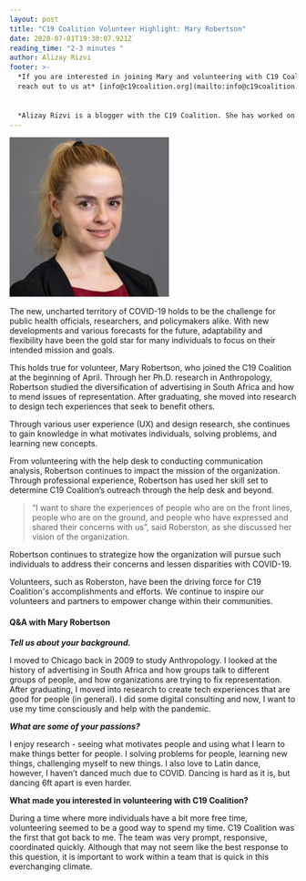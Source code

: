 ```yaml
---
layout: post
title: "C19 Coalition Volunteer Highlight: Mary Robertson"
date: 2020-07-01T19:30:07.921Z
reading_time: "2-3 minutes "
author: Alizay Rizvi
footer: >-
  *If you are interested in joining Mary and volunteering with C19 Coalition,
  reach out to us at* [info@c19coalition.org](mailto:info@c19coalition.org)


  *Alizay Rizvi is a blogger with the C19 Coalition. She has worked on health equity programs, including at the American Heart Association, to increase diversity in the health and social justice sector and aid in finding solutions to lessen health disparities and inequities in the United States. As a young professional, she is passionate about educating and empowering her generation to become agents of change. You can find her on [LinkedIn](https://www.linkedin.com/in/alizayrizvi/).*
---
```

![](/assets/uploads/img_3074.jpg)

The new, uncharted territory of COVID-19 holds to be the challenge for public health officials, researchers, and policymakers alike. With new developments and various forecasts for the future, adaptability and flexibility have been the gold star for many individuals to focus on their intended mission and goals.

This holds true for volunteer, Mary Robertson, who joined the C19 Coalition at the beginning of April. Through her Ph.D. research in Anthropology, Robertson studied the diversification of advertising in South Africa and how to mend issues of representation. After graduating, she moved into research to design tech experiences that seek to benefit others.

Through various user experience (UX) and design research, she continues to gain knowledge in what motivates individuals, solving problems, and learning new concepts.

From volunteering with the help desk to conducting communication analysis, Robertson continues to impact the mission of the organization. Through professional experience, Robertson has used her skill set to determine C19 Coalition’s outreach through the help desk and beyond.

> “I want to share the experiences of people who are on the front lines, people who are on the ground, and people who have expressed and shared their concerns with us”, said Roberston, as she discussed her vision of the organization. 

Robertson continues to strategize how the organization will pursue such individuals to address their concerns and lessen disparities with COVID-19.

Volunteers, such as Roberston, have been the driving force for C19 Coalition's accomplishments and efforts. We continue to inspire our volunteers and partners to empower change within their communities. 

#### Q&A with Mary Robertson

***Tell us about your background.***

I moved to Chicago back in 2009 to study Anthropology. I looked at the history of advertising in South Africa and how groups talk to different groups of people, and how organizations are trying to fix representation. After graduating, I moved into research to create tech experiences that are good for people (in general). I did some digital consulting and now, I want to use my time consciously and help with the pandemic.

***What are some of your passions?***

I enjoy research - seeing what motivates people and using what I learn to make things better for people. I solving problems for people, learning new things, challenging myself to new things. I also love to Latin dance, however, I haven’t danced much due to COVID. Dancing is hard as it is, but dancing 6ft apart is even harder.

**What made you interested in volunteering with C19 Coalition?**

During a time where more individuals have a bit more free time, volunteering seemed to be a good way to spend my time. C19 Coalition was the first that got back to me. The team was very prompt, responsive, coordinated quickly. Although that may not seem like the best response to this question, it is important to work within a team that is quick in this everchanging climate.